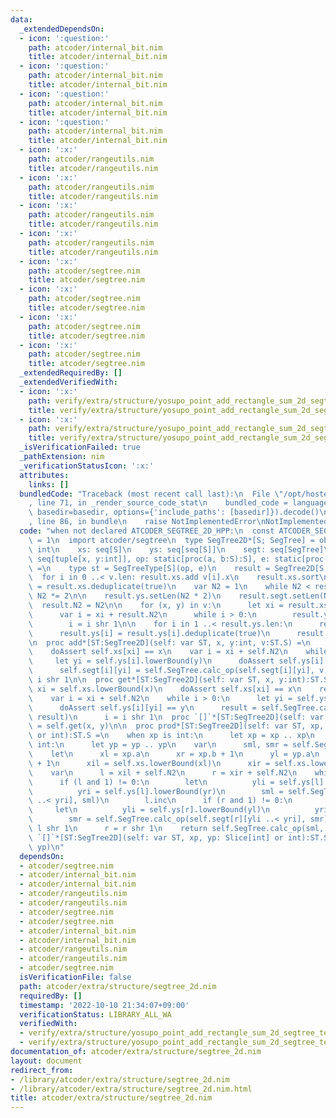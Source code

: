 ```yaml
---
data:
  _extendedDependsOn:
  - icon: ':question:'
    path: atcoder/internal_bit.nim
    title: atcoder/internal_bit.nim
  - icon: ':question:'
    path: atcoder/internal_bit.nim
    title: atcoder/internal_bit.nim
  - icon: ':question:'
    path: atcoder/internal_bit.nim
    title: atcoder/internal_bit.nim
  - icon: ':question:'
    path: atcoder/internal_bit.nim
    title: atcoder/internal_bit.nim
  - icon: ':x:'
    path: atcoder/rangeutils.nim
    title: atcoder/rangeutils.nim
  - icon: ':x:'
    path: atcoder/rangeutils.nim
    title: atcoder/rangeutils.nim
  - icon: ':x:'
    path: atcoder/rangeutils.nim
    title: atcoder/rangeutils.nim
  - icon: ':x:'
    path: atcoder/rangeutils.nim
    title: atcoder/rangeutils.nim
  - icon: ':x:'
    path: atcoder/segtree.nim
    title: atcoder/segtree.nim
  - icon: ':x:'
    path: atcoder/segtree.nim
    title: atcoder/segtree.nim
  - icon: ':x:'
    path: atcoder/segtree.nim
    title: atcoder/segtree.nim
  - icon: ':x:'
    path: atcoder/segtree.nim
    title: atcoder/segtree.nim
  _extendedRequiredBy: []
  _extendedVerifiedWith:
  - icon: ':x:'
    path: verify/extra/structure/yosupo_point_add_rectangle_sum_2d_segtree_test.nim
    title: verify/extra/structure/yosupo_point_add_rectangle_sum_2d_segtree_test.nim
  - icon: ':x:'
    path: verify/extra/structure/yosupo_point_add_rectangle_sum_2d_segtree_test.nim
    title: verify/extra/structure/yosupo_point_add_rectangle_sum_2d_segtree_test.nim
  _isVerificationFailed: true
  _pathExtension: nim
  _verificationStatusIcon: ':x:'
  attributes:
    links: []
  bundledCode: "Traceback (most recent call last):\n  File \"/opt/hostedtoolcache/Python/3.10.7/x64/lib/python3.10/site-packages/onlinejudge_verify/documentation/build.py\"\
    , line 71, in _render_source_code_stat\n    bundled_code = language.bundle(stat.path,\
    \ basedir=basedir, options={'include_paths': [basedir]}).decode()\n  File \"/opt/hostedtoolcache/Python/3.10.7/x64/lib/python3.10/site-packages/onlinejudge_verify/languages/nim.py\"\
    , line 86, in bundle\n    raise NotImplementedError\nNotImplementedError\n"
  code: "when not declared ATCODER_SEGTREE_2D_HPP:\n  const ATCODER_SEGTREE_2D_HPP*\
    \ = 1\n  import atcoder/segtree\n  type SegTree2D*[S; SegTree] = object\n    N2:\
    \ int\n    xs: seq[S]\n    ys: seq[seq[S]]\n    segt: seq[SegTree]\n\n  proc initSegTree2D*[S](v:\
    \ seq[tuple[x, y:int]], op: static[proc(a, b:S):S], e: static[proc():S]):auto\
    \ =\n    type st = SegTreeType[S](op, e)\n    result = SegTree2D[S, st]()\n  \
    \  for i in 0 ..< v.len: result.xs.add v[i].x\n    result.xs.sort\n    result.xs\
    \ = result.xs.deduplicate(true)\n    var N2 = 1\n    while N2 < result.xs.len:\
    \ N2 *= 2\n\n    result.ys.setLen(N2 * 2)\n    result.segt.setLen(N2 * 2)\n  \
    \  result.N2 = N2\n\n    for (x, y) in v:\n      let xi = result.xs.lowerBound(x)\n\
    \      var i = xi + result.N2\n      while i > 0:\n        result.ys[i].add y\n\
    \        i = i shr 1\n\n    for i in 1 ..< result.ys.len:\n      result.ys[i].sort\n\
    \      result.ys[i] = result.ys[i].deduplicate(true)\n      result.segt[i].init(result.ys[i].len)\n\
    \n  proc add*[ST:SegTree2D](self: var ST, x, y:int, v:ST.S) =\n    let xi = self.xs.lowerBound(x)\n\
    \    doAssert self.xs[xi] == x\n    var i = xi + self.N2\n    while i > 0:\n \
    \     let yi = self.ys[i].lowerBound(y)\n      doAssert self.ys[i][yi] == y\n\
    \      self.segt[i][yi] = self.SegTree.calc_op(self.segt[i][yi], v)\n      i =\
    \ i shr 1\n\n  proc get*[ST:SegTree2D](self: var ST, x, y:int):ST.S =\n    let\
    \ xi = self.xs.lowerBound(x)\n    doAssert self.xs[xi] == x\n    result = self.SegTree.calc_e()\n\
    \    var i = xi + self.N2\n    while i > 0:\n      let yi = self.ys[i].lowerBound(y)\n\
    \      doAssert self.ys[i][yi] == y\n      result = self.SegTree.calc_op(self.segt[i][yi],\
    \ result)\n      i = i shr 1\n  proc `[]`*[ST:SegTree2D](self: var ST, x, y:int):ST.S\
    \ = self.get(x, y)\n\n  proc prod*[ST:SegTree2D](self: var ST, xp, yp: Slice[int]\
    \ or int):ST.S =\n    when xp is int:\n      let xp = xp .. xp\n    when yp is\
    \ int:\n      let yp = yp .. yp\n    var\n      sml, smr = self.SegTree.calc_e()\n\
    \    let\n      xl = xp.a\n      xr = xp.b + 1\n      yl = yp.a\n      yr = yp.b\
    \ + 1\n      xil = self.xs.lowerBound(xl)\n      xir = self.xs.lowerBound(xr)\n\
    \    var\n      l = xil + self.N2\n      r = xir + self.N2\n    while l < r:\n\
    \      if (l and 1) != 0:\n        let\n          yli = self.ys[l].lowerBound(yl)\n\
    \          yri = self.ys[l].lowerBound(yr)\n        sml = self.SegTree.calc_op(self.segt[l][yli\
    \ ..< yri], sml)\n        l.inc\n      if (r and 1) != 0:\n        r.dec\n   \
    \     let\n          yli = self.ys[r].lowerBound(yl)\n          yri = self.ys[r].lowerBound(yr)\n\
    \        smr = self.SegTree.calc_op(self.segt[r][yli ..< yri], smr)\n      l =\
    \ l shr 1\n      r = r shr 1\n    return self.SegTree.calc_op(sml, smr)\n  proc\
    \ `[]`*[ST:SegTree2D](self: var ST, xp, yp: Slice[int] or int):ST.S = self.prod(xp,\
    \ yp)\n"
  dependsOn:
  - atcoder/segtree.nim
  - atcoder/internal_bit.nim
  - atcoder/internal_bit.nim
  - atcoder/rangeutils.nim
  - atcoder/rangeutils.nim
  - atcoder/segtree.nim
  - atcoder/segtree.nim
  - atcoder/internal_bit.nim
  - atcoder/internal_bit.nim
  - atcoder/rangeutils.nim
  - atcoder/rangeutils.nim
  - atcoder/segtree.nim
  isVerificationFile: false
  path: atcoder/extra/structure/segtree_2d.nim
  requiredBy: []
  timestamp: '2022-10-10 21:34:07+09:00'
  verificationStatus: LIBRARY_ALL_WA
  verifiedWith:
  - verify/extra/structure/yosupo_point_add_rectangle_sum_2d_segtree_test.nim
  - verify/extra/structure/yosupo_point_add_rectangle_sum_2d_segtree_test.nim
documentation_of: atcoder/extra/structure/segtree_2d.nim
layout: document
redirect_from:
- /library/atcoder/extra/structure/segtree_2d.nim
- /library/atcoder/extra/structure/segtree_2d.nim.html
title: atcoder/extra/structure/segtree_2d.nim
---
```

